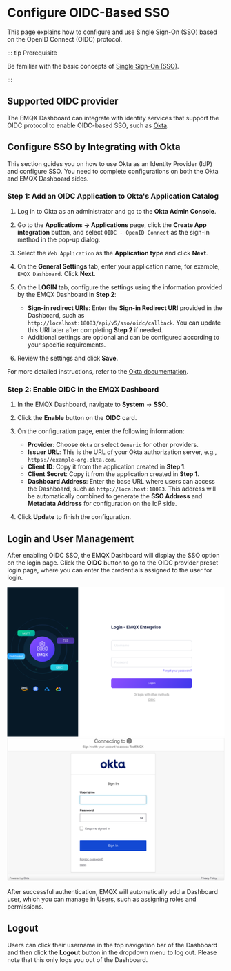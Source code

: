 # Configure OIDC-Based SSO

This page explains how to configure and use Single Sign-On (SSO) based on the OpenID Connect (OIDC) protocol.

::: tip Prerequisite

Be familiar with the basic concepts of [Single Sign-On (SSO)](./sso.md).

:::

## Supported OIDC provider

The EMQX Dashboard can integrate with identity services that support the OIDC protocol to enable OIDC-based SSO, such as [Okta](https://www.okta.com/).

## Configure SSO by Integrating with Okta 

This section guides you on how to use Okta as an Identity Provider (IdP) and configure SSO. You need to complete configurations on both the Okta and EMQX Dashboard sides.

### Step 1: Add an OIDC Application to Okta's Application Catalog

1. Log in to Okta as an administrator and go to the **Okta Admin Console**.

2. Go to the **Applications -> Applications** page, click the **Create App integration** button, and select `OIDC - OpenID Connect` as the sign-in method in the pop-up dialog.

3. Select the `Web Application` as the **Application type** and click **Next**.

4. On the **General Settings** tab, enter your application name, for example, `EMQX Dashboard`. Click **Next**.

5. On the **LOGIN** tab, configure the settings using the information provided by the EMQX Dashboard in **Step 2**:

   - **Sign-in redirect URIs**: Enter the **Sign-in Redirect URI** provided in the Dashboard, such as `http://localhost:18083/api/v5/sso/oidc/callback`. You can update this URI later after completing **Step 2** if needed.
   - Additional settings are optional and can be configured according to your specific requirements.
   
6. Review the settings and click **Save**.

For more detailed instructions, refer to the [Okta documentation](https://help.okta.com/en-us/content/topics/apps/apps_app_integration_wizard_oidc.htm).

### Step 2: Enable OIDC in the EMQX Dashboard

1. In the EMQX Dashboard, navigate to **System** -> **SSO**.
2. Click the **Enable** button on the **OIDC** card.
3. On the configuration page, enter the following information:
   - **Provider**: Choose `Okta` or select `Generic` for other providers.
   - **Issuer URL**: This is the URL of your Okta authorization server, e.g., `https://example-org.okta.com`.
   - **Client ID**: Copy it from the application created in **Step 1**.
   - **Client Secret**: Copy it from the application created in **Step 1**.
   - **Dashboard Address**: Enter the base URL where users can access the Dashboard, such as `http://localhost:18083`. This address will be automatically combined to generate the **SSO Address** and **Metadata Address** for configuration on the IdP side.

4. Click **Update** to finish the configuration.

## Login and User Management

After enabling OIDC SSO, the EMQX Dashboard will display the SSO option on the login page. Click the **OIDC** button to go to the OIDC provider preset login page, where you can enter the credentials assigned to the user for login.

<img src="./assets/sso_oidc.png" alt="sso_oidc" style="zoom:67%;" />

<img src="./assets/okta_login.png" alt="okta_login" style="zoom:67%;" />

After successful authentication, EMQX will automatically add a Dashboard user, which you can manage in [Users](./system.md#users), such as assigning roles and permissions.

## Logout

Users can click their username in the top navigation bar of the Dashboard and then click the **Logout** button in the dropdown menu to log out. Please note that this only logs you out of the Dashboard.
